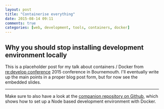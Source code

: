 ```yaml
---
layout: post
title: "Containerise everything"
date: 2015-08-14 09:11
comments: true
categories: [web, development, tools, containers, docker]
---
```


## Why you should stop installing development environment locally

This is a placeholder post for my talk about containers / Docker from [re:develop conference][1] 2015 conference in Bournemouth. I'll eventually write up the main points in a proper blog post form, but for now see the embedded slides.

_____________________

<script async class="speakerdeck-embed" data-id="8e12ea8c3f29422380c11514497bfefd" data-ratio="1.77777777777778" src="//speakerdeck.com/assets/embed.js"></script>

Make sure to also have a look at the [companion repository on Github][2], which shows how to set up a Node based development environment with Docker.

[1]: http://redevelop.io
[2]: https://github.com/ustwo/docker-node-boilerplate
